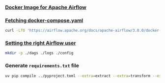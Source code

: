 ### [Docker Image for Apache Airflow](https://airflow.apache.org/docs/docker-stack/index.html)

### [Fetching docker-compose.yaml](https://airflow.apache.org/docs/apache-airflow/stable/howto/docker-compose/index.html#fetching-docker-compose-yaml)


```bash
curl -LfO 'https://airflow.apache.org/docs/apache-airflow/3.0.0/docker-compose.yaml'
```

### [Setting the right Airflow user](https://airflow.apache.org/docs/apache-airflow/stable/howto/docker-compose/index.html#setting-the-right-airflow-user)

```bash
mkdir -p ./dags ./logs ./config
```

### Generate `requirements.txt` file
```bash
uv pip compile ../pyproject.toml --extra=extract --extra=transform --extra=orchestrate --output-file requirements.txt
```
